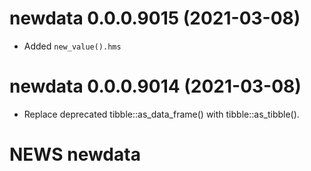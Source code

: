 # newdata 0.0.0.9015 (2021-03-08)

- Added `new_value().hms`


# newdata 0.0.0.9014 (2021-03-08)

- Replace deprecated tibble::as_data_frame() with tibble::as_tibble().


# NEWS newdata
